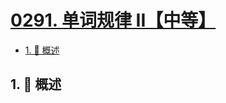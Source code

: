 # [0291. 单词规律 II【中等】](https://github.com/Tdahuyou/TNotes.leetcode/tree/main/notes/0291.%20%E5%8D%95%E8%AF%8D%E8%A7%84%E5%BE%8B%20II%E3%80%90%E4%B8%AD%E7%AD%89%E3%80%91)

<!-- region:toc -->

- [1. 📝 概述](#1--概述)

<!-- endregion:toc -->

## 1. 📝 概述
